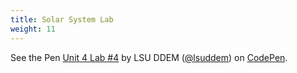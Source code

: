 ```yaml
---
title: Solar System Lab
weight: 11
---
```


<p data-height="600" data-theme-id="33744" data-slug-hash="c710d001a32477470beb149ba62f8cf9" data-default-tab="js,result" data-user="lsuddem" data-pen-title="Unit 4 Lab #4" data-editable="true" class="codepen">See the Pen <a href="https://codepen.io/lsuddem/pen/c710d001a32477470beb149ba62f8cf9/">Unit 4 Lab #4</a> by LSU DDEM (<a href="https://codepen.io/lsuddem">@lsuddem</a>) on <a href="https://codepen.io">CodePen</a>.</p>
<script async src="https://static.codepen.io/assets/embed/ei.js"></script>